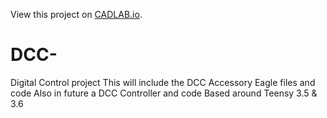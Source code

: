 View this project on [CADLAB.io](https://cadlab.io/project/1665). 

# DCC-
Digital Control project
This will include the DCC Accessory Eagle files and code
Also in future a DCC Controller and code
Based around Teensy 3.5 & 3.6
